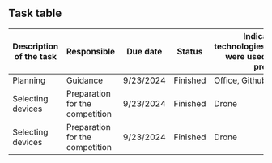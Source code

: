 ## Task table
| Description of the task |            Responsible             | Due date | Status | Indicate what technologies/tools/software were used to solve the problem |
|-------------------------|------------------------------------|----------|--------|--------------------------------------------------------------------------|
|        Planning         |               Guidance             | 9/23/2024|Finished|                              Office, Github                              | 
|    Selecting devices    |   Preparation for the competition  | 9/23/2024|Finished|                                  Drone                                   |
|    Selecting devices    |   Preparation for the competition  | 9/23/2024|Finished|                                  Drone                                   | 
